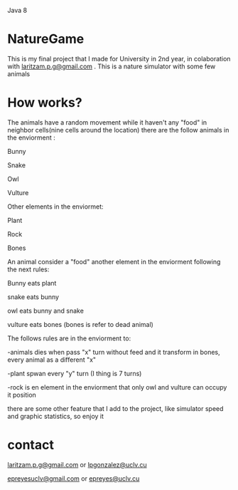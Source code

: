 Java 8
# NatureGame
 
This is my final project that I made for University in 2nd year, in colaboration with laritzam.p.g@gmail.com . This is 
a nature simulator with some few animals

# How works?

 The animals have a random movement while it  haven't  any "food" in neighbor cells(nine cells around the location)
 there are the follow animals in the enviorment :

 Bunny

 Snake

 Owl

 Vulture

 
 Other elements in the enviormet:

 Plant

 Rock 

 Bones
 

 An animal consider a "food" another element in the enviorment following the next rules:

 Bunny eats plant

 snake eats bunny

 owl eats bunny and snake

 vulture eats bones (bones is refer to dead animal)


 The follows rules are in the enviorment to:

-animals dies when pass "x" turn without feed and it transform in bones, every animal as a different "x"

-plant spwan every "y" turn (I thing is 7 turns)

-rock is en element in the enviorment that only owl and vulture can occupy it position


there are some other feature that I add to the project, like simulator speed and 
graphic statistics, so enjoy it

# contact 
laritzam.p.g@gmail.com or lpgonzalez@uclv.cu


epreyesuclv@gmail.com or epreyes@uclv.cu